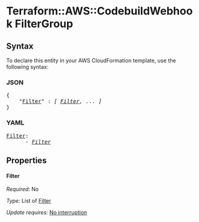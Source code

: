 # Terraform::AWS::CodebuildWebhook FilterGroup

## Syntax

To declare this entity in your AWS CloudFormation template, use the following syntax:

### JSON

<pre>
{
    "<a href="#filter" title="Filter">Filter</a>" : <i>[ <a href="filtergroup-filter.md">Filter</a>, ... ]</i>
}
</pre>

### YAML

<pre>
<a href="#filter" title="Filter">Filter</a>: <i>
      - <a href="filtergroup-filter.md">Filter</a></i>
</pre>

## Properties

#### Filter

_Required_: No

_Type_: List of <a href="filtergroup-filter.md">Filter</a>

_Update requires_: [No interruption](https://docs.aws.amazon.com/AWSCloudFormation/latest/UserGuide/using-cfn-updating-stacks-update-behaviors.html#update-no-interrupt)

